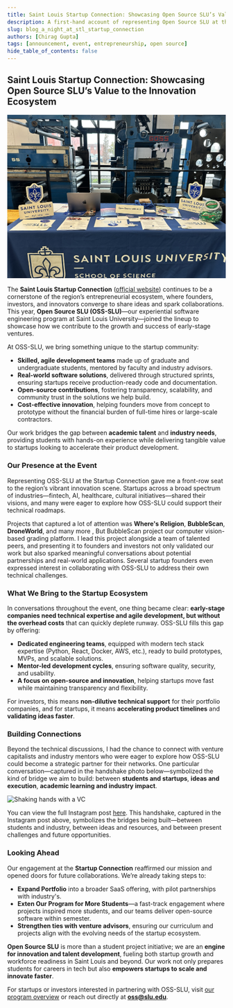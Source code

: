 ```yaml
---
title: Saint Louis Startup Connection: Showcasing Open Source SLU’s Value to the Innovation Ecosystem
description: A first-hand account of representing Open Source SLU at the Saint Louis Startup Connection, where I discovered a world of innovation, collaboration, and entrepreneurial energy.
slug: blog_a_night_at_stl_startup_connection
authors: [Chirag Gupta]
tags: [announcement, event, entrepreneurship, open source]
hide_table_of_contents: false
---
```



## Saint Louis Startup Connection: Showcasing Open Source SLU’s Value to the Innovation Ecosystem

![Cover Photo of the Saint Louis Startup Connection Event](RepresentingOpenSourceInStartUpWeek/IMG_7220.jpg "Cover photo of the Saint Louis Startup Connection Event")

The **Saint Louis Startup Connection** ([official website](https://www.stlouisstartupweek.com)) continues to be a cornerstone of the region’s entrepreneurial ecosystem, where founders, investors, and innovators converge to share ideas and spark collaborations. This year, **Open Source SLU (OSS-SLU)**—our experiential software engineering program at Saint Louis University—joined the lineup to showcase how we contribute to the growth and success of early-stage ventures.

At OSS-SLU, we bring something unique to the startup community:
- **Skilled, agile development teams** made up of graduate and undergraduate students, mentored by faculty and industry advisors.
- **Real-world software solutions**, delivered through structured sprints, ensuring startups receive production-ready code and documentation.
- **Open-source contributions**, fostering transparency, scalability, and community trust in the solutions we help build.
- **Cost-effective innovation**, helping founders move from concept to prototype without the financial burden of full-time hires or large-scale contractors.

Our work bridges the gap between **academic talent** and **industry needs**, providing students with hands-on experience while delivering tangible value to startups looking to accelerate their product development.

### Our Presence at the Event

Representing OSS-SLU at the Startup Connection gave me a front-row seat to the region’s vibrant innovation scene. Startups across a broad spectrum of industries—fintech, AI, healthcare, cultural initiatives—shared their visions, and many were eager to explore how OSS-SLU could support their technical roadmaps.

Projects that captured a lot of attention was **Where's Religion**, **BubbleScan**, **DroneWorld**, and many more , But BubbleScan project our computer vision-based grading platform. I lead this project alongside a team of talented peers, and presenting it to founders and investors not only validated our work but also sparked meaningful conversations about potential partnerships and real-world applications. Several startup founders even expressed interest in collaborating with OSS-SLU to address their own technical challenges.

### What We Bring to the Startup Ecosystem

In conversations throughout the event, one thing became clear: **early-stage companies need technical expertise and agile development, but without the overhead costs** that can quickly deplete runway. OSS-SLU fills this gap by offering:
- **Dedicated engineering teams**, equipped with modern tech stack expertise (Python, React, Docker, AWS, etc.), ready to build prototypes, MVPs, and scalable solutions.
- **Mentor-led development cycles**, ensuring software quality, security, and usability.
- **A focus on open-source and innovation**, helping startups move fast while maintaining transparency and flexibility.

For investors, this means **non-dilutive technical support** for their portfolio companies, and for startups, it means **accelerating product timelines** and **validating ideas faster**.

### Building Connections

Beyond the technical discussions, I had the chance to connect with venture capitalists and industry mentors who were eager to explore how OSS-SLU could become a strategic partner for their networks. One particular conversation—captured in the handshake photo below—symbolized the kind of bridge we aim to build: between **students and startups**, **ideas and execution**, **academic learning and industry impact**.

![Shaking hands with a VC](https://www.instagram.com/p/DCXuR6fuoBP/?img_index=3 "This is an Instagram post featuring me shaking hands with one of the VCs")

You can view the full Instagram post [here](https://www.instagram.com/p/DCXuR6fuoBP/?img_index=3).
This handshake, captured in the Instagram post above, symbolizes the bridges being built—between students and industry, between ideas and resources, and between present challenges and future opportunities.

### Looking Ahead

Our engagement at the **Startup Connection** reaffirmed our mission and opened doors for future collaborations. We’re already taking steps to:
- **Expand Portfolio** into a broader SaaS offering, with pilot partnerships with industry's.
- **Exten Our Program for More Students**—a fast-track engagement where projects inspired more students, and our teams deliver open-source software within semester.
- **Strengthen ties with venture advisors**, ensuring our curriculum and projects align with the evolving needs of the startup ecosystem.

**Open Source SLU** is more than a student project initiative; we are an **engine for innovation and talent development**, fueling both startup growth and workforce readiness in Saint Louis and beyond. Our work not only prepares students for careers in tech but also **empowers startups to scale and innovate faster**.

For startups or investors interested in partnering with OSS-SLU, visit [our program overview](https://oss-slu.github.io/docs/about/software) or reach out directly at **oss@slu.edu**.
